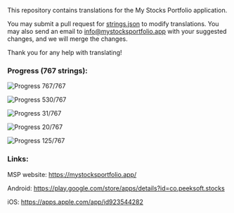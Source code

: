 This repository contains translations for the My Stocks Portfolio application.

You may submit a pull request for [strings.json](https://github.com/mystocksportfolio/translations/blob/main/strings.json) to modify translations. You may also send an email to info@mystocksportfolio.app with your suggested changes, and we will merge the changes.

Thank you for any help with translating!



### Progress (767 strings):

![Progress](https://progress-bar.dev/100?title=en&width=120) 767/767

![Progress](https://progress-bar.dev/69?title=fr&width=120) 530/767

![Progress](https://progress-bar.dev/4?title=de&width=120) 31/767

![Progress](https://progress-bar.dev/3?title=zh&width=120) 20/767

![Progress](https://progress-bar.dev/16?title=zh-Hant-TW&width=120) 125/767



### Links:

MSP website: https://mystocksportfolio.app/

Android: https://play.google.com/store/apps/details?id=co.peeksoft.stocks

iOS: https://apps.apple.com/app/id923544282
